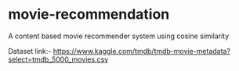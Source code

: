# movie-recommendation

A content based movie recommender system using cosine similarity

Dataset link:- https://www.kaggle.com/tmdb/tmdb-movie-metadata?select=tmdb_5000_movies.csv

